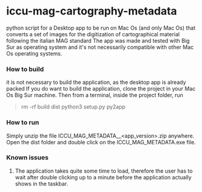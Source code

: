 # iccu-mag-cartography-metadata
python script for a Desktop app to be run on Mac Os (and only Mac Os) that converts a set of images for the digitization of cartographical material following the italian MAG standard
The app was made and tested with Big Sur as operating system and it's not necessarily
compatible with other Mac Os operating systems. 

### How to build 
it is not necessary to build the application, as the desktop app is already packed 
If you do want to build the application, clone the project in your Mac Os Big Sur
machine. Then from a terminal, inside the project folder, run

> rm -rf build dist
> python3 setup.py py2app 


### How to run
Simply unzip the file ICCU_MAG_METADATA_<os>_<app_version>.zip anywhere.
Open the dist folder and double click on the ICCU_MAG_METADATA.exe file.



### Known issues

1. The application takes quite some time to load, therefore the user has to wait after double clicking
up to a minute before the application actually shows in the taskbar.